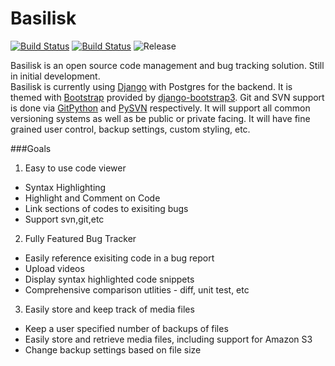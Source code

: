 Basilisk
============
[![Build Status](https://travis-ci.org/basiIisk/basilisk.svg?branch=master)](https://travis-ci.org/basiIisk/basilisk)
[![Build Status](https://readthedocs.org/projects/basilisk-django/badge/?version=latest)](https://readthedocs.org/projects/basilisk-django/)
![Release](http://img.shields.io/badge/release-dev-green.svg)

Basilisk is an open source code management and bug tracking solution.  Still in initial development.    
Basilisk is currently using [Django](https://www.djangoproject.com/) with Postgres for the backend. It is themed with [Bootstrap](http://getbootstrap.com/) provided by [django-bootstrap3](https://github.com/dyve/django-bootstrap3). Git and SVN support is done via [GitPython](https://gitorious.org/git-python/) and [PySVN](http://pysvn.tigris.org/docs/pysvn_prog_guide.html) respectively. It will support all common versioning systems as well as be public or private facing. It will have fine grained user control, backup settings, custom styling, etc.

###Goals
1. Easy to use code viewer
  * Syntax Highlighting
  * Highlight and Comment on Code
  * Link sections of codes to exisiting bugs
  * Support svn,git,etc
2. Fully Featured Bug Tracker
  * Easily reference exisiting code in a bug report
  * Upload videos 
  * Display syntax highlighted code snippets
  * Comprehensive comparison utlities - diff, unit test, etc
3. Easily store and keep track of media files
  * Keep a user specified number of backups of files
  * Easily store and retrieve media files, including support for Amazon S3
  * Change backup settings based on file size


